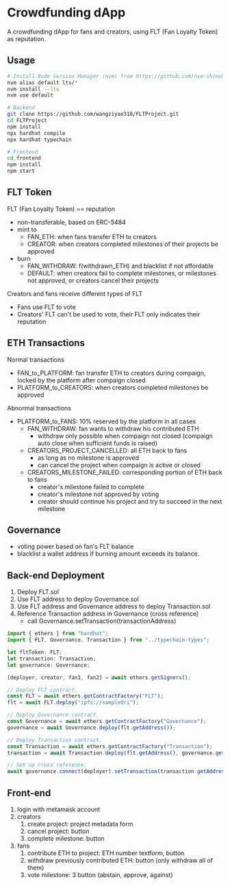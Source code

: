 # Crowdfunding dApp

A crowdfunding dApp for fans and creators, using FLT (Fan Loyalty Token) as reputation.

## Usage

```sh
# Install Node Version Manager (nvm) from https://github.com/nvm-sh/nvm
nvm alias default lts/*
nvm install --lts
nvm use default

# Backend
git clone https://github.com/wangziyao318/FLTProject.git
cd FLTProject
npm install
npx hardhat compile
npx hardhat typechain

# Frontend
cd frontend
npm install
npm start
```

## FLT Token

FLT (Fan Loyalty Token) == reputation

- non-transferable, based on ERC-5484
- mint to
  - FAN_ETH: when fans transfer ETH to creators
  - CREATOR: when creators completed milestones of their projects be approved
- burn
  - FAN_WITHDRAW: f(withdrawn_ETH) and blacklist if not affordable
  - DEFAULT: when creators fail to complete milestones, or milestones not approved, or creators cancel their projects

Creators and fans receive different types of FLT
- Fans use FLT to vote
- Creators' FLT can't be used to vote, their FLT only indicates their reputation

## ETH Transactions

Normal transactions

- FAN_to_PLATFORM: fan transfer ETH to creators during compaign, locked by the platform after compaign closed
- PLATFORM_to_CREATORS: when creators completed milestones be approved

Abnormal transactions

- PLATFORM_to_FANS: 10% reserved by the platform in all cases
  - FAN_WITHDRAW: fan wants to withdraw his contributed ETH
    - withdraw only possible when compaign not closed (compaign auto close when sufficient funds is raised)
  - CREATORS_PROJECT_CANCELLED: all ETH back to fans
    - as long as no milestone is approved
    - can cancel the project when compaign is active or closed
  - CREATORS_MILESTONE_FAILED: corresponding portion of ETH back to fans
    - creator's milestone failed to complete
    - creator's milestone not approved by voting
    - creator should continue his project and try to succeed in the next milestone

## Governance

- voting power based on fan's FLT balance
- blacklist a wallet address if burning amount exceeds its balance.

## Back-end Deployment

1. Deploy FLT.sol
2. Use FLT address to deploy Governance.sol
3. Use FLT address and Governance address to deploy Transaction.sol
4. Reference Transaction address in Governance (cross reference)
   - call Governance.setTransaction(transactionAddress)

```typescript
import { ethers } from "hardhat";
import { FLT, Governance, Transaction } from "../typechain-types";

let fltToken: FLT;
let transaction: Transaction;
let governance: Governance;

[deployer, creator, fan1, fan2] = await ethers.getSigners();

// Deploy FLT contract.
const FLT = await ethers.getContractFactory("FLT");
flt = await FLT.deploy("ipfs://sampleUri");

// Deploy Governance contract.
const Governance = await ethers.getContractFactory("Governance");
governance = await Governance.deploy(flt.getAddress());

// Deploy Transaction contract.
const Transaction = await ethers.getContractFactory("Transaction");
transaction = await Transaction.deploy(flt.getAddress(), governance.getAddress());

// Set up cross reference.
await governance.connect(deployer).setTransaction(transaction.getAddress());
```

## Front-end

1. login with metamask account
2. creators
   1. create project: project metadata form
   2. cancel project: button
   3. complete milestone: button
3. fans
   1. contribute ETH to project: ETH number textform, button
   2. withdraw previously contributed ETH: button (only withdraw all of them)
   3. vote milestone: 3 button (abstain, approve, against)
<!-- 4. IPFS -->
